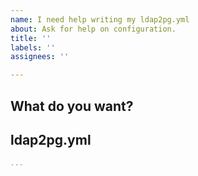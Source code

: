 ```yaml
---
name: I need help writing my ldap2pg.yml
about: Ask for help on configuration.
title: ''
labels: ''
assignees: ''

---
```


<!-- 

Hi, thanks for reaching us!

If you struggle with ldap2pg configuration, explain your goal and what you have done so far. There may be something to improve in configurability or documentation of ldap2pg

--->

## What do you want?

<!-- Please explain here your issue! -->

## ldap2pg.yml

``` yml
...
```
